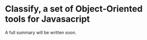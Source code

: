 Classify, a set of Object-Oriented tools for Javasacript
======================================================

A full summary will be written soon.
